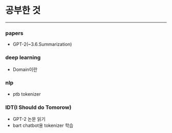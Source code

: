 # 공부한 것
---
### papers
* GPT-2(~3.6.Summarization)
### deep learning
* Domain이란
### nlp
* ptb tokenizer

### IDT(I Should do Tomorow)
* GPT-2 논문 읽기
* bart chatbot용 tokenizer 학습
